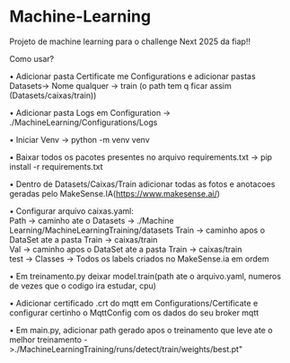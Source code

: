 # Machine-Learning
Projeto de machine learning para o challenge Next 2025 da fiap!!

Como usar?

• Adicionar pasta Certificate me Configurations e adicionar pastas Datasets-> Nome qualquer -> train (o path tem q ficar assim (Datasets/caixas/train))

• Adicionar pasta Logs em Configuration -> ./MachineLearning/Configurations/Logs

• Iniciar Venv -> python -m venv venv

• Baixar todos os pacotes presentes no arquivo requirements.txt -> pip install -r requirements.txt

• Dentro de Datasets/Caixas/Train adicionar todas as fotos e anotacoes geradas pelo MakeSense.IA(https://www.makesense.ai/)

• Configurar arquivo caixas.yaml:  
        Path -> caminho ate o Datasets -> ./Machine Learning/MachineLearningTraining/datasets 
        Train -> caminho apos o DataSet ate a pasta Train -> caixas/train  
        Val -> caminho apos o DataSet ate a pasta Train -> caixas/train  
        test ->
        Classes -> Todos os labels criados no MakeSense.ia em ordem 

• Em treinamento.py deixar model.train(path ate o arquivo.yaml, numeros de vezes que o codigo ira estudar, cpu)

• Adicionar certificado .crt do mqtt em Configurations/Certificate e configurar certinho o MqttConfig com os dados do seu broker mqtt

• Em main.py, adicionar path gerado apos o treinamento que leve ate o melhor treinamento ->./MachineLearningTraining/runs/detect/train/weights/best.pt" 

